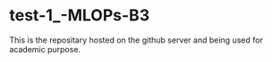 # test-1_-MLOPs-B3
This is the repositary hosted on the github server and being used for academic purpose.
